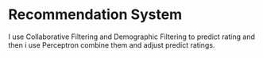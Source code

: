 # Recommendation System

I use Collaborative Filtering and Demographic Filtering to predict rating and then i use Perceptron combine them and adjust predict ratings.
